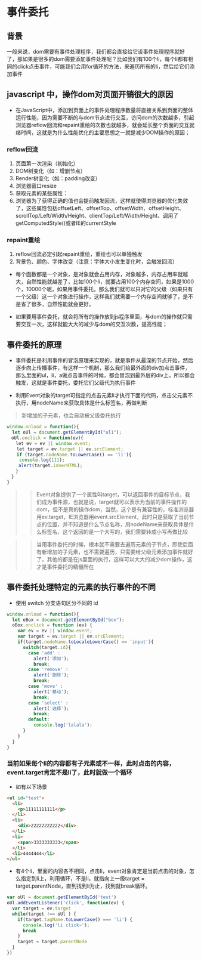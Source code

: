 # 事件委托

## 背景
一般来说，dom需要有事件处理程序，我们都会直接给它设事件处理程序就好了，那如果是很多的dom需要添加事件处理呢？比如我们有100个li，每个li都有相同的click点击事件，可能我们会用for循环的方法，来遍历所有的li，然后给它们添加事件

## javascript 中，操作dom对页面开销很大的原因

- 在JavaScript中，添加到页面上的事件处理程序数量将直接关系到页面的整体运行性能，因为需要不断的与dom节点进行交互，访问dom的次数越多，引起浏览器reflow回流和repaint重绘的次数也就越多，就会延长整个页面的交互就绪时间，这就是为什么性能优化的主要思想之一就是减少DOM操作的原因；

### reflow回流

1. 页面第一次渲染（初始化）
2. DOM树变化（如：增删节点）
3. Render树变化（如：padding改变）
4. 浏览器窗口resize
5. 获取元素的某些属性：
6. 浏览器为了获得正确的值也会提前触发回流，这样就使得浏览器的优化失效了，这些属性包括offsetLeft、offsetTop、offsetWidth、offsetHeight、 scrollTop/Left/Width/Height、clientTop/Left/Width/Height、调用了getComputedStyle()或者IE的currentStyle


### repaint重绘

1. reflow回流必定引起repaint重绘，重绘也可以单独触发
2. 背景色、颜色、字体改变（注意：字体大小发生变化时，会触发回流）



- 每个函数都是一个对象，是对象就会占用内存，对象越多，内存占用率就越大，自然性能就越差了，比如100个li，就要占用100个内存空间，如果是1000个，10000个呢，如果用事件委托，那么我们就可以只对它的父级（如果只有一个父级）这一个对象进行操作，这样我们就需要一个内存空间就够了，是不是省了很多，自然性能就会更好。

- 如果要用事件委托，就会将所有的操作放到js程序里面，与dom的操作就只需要交互一次，这样就能大大的减少与dom的交互次数，提高性能；

## 事件委托的原理
- 事件委托是利用事件的冒泡原理来实现的，就是事件从最深的节点开始，然后逐步向上传播事件，有这样一个机制，那么我们给最外面的div加点击事件，那么里面的ul，li，a做点击事件的时候，都会冒泡到最外层的div上，所以都会触发，这就是事件委托，委托它们父级代为执行事件

- 利用Event对象的target可指定的点击元素li才执行下面的代码，点击父元素不执行，用nodeName来获取具体是什么标签名，再做判断

> 新增加的子元素，也会自动被父级委托执行
```javascript
window.onload = function(){
  let oUl = document.getElementById("ul1");
　oUl.onclick = function(ev){
　　let ev = ev || window.event;
  　let target = ev.target || ev.srcElement;
　  if (target.nodeName.toLowerCase() == 'li'){
　   console.log(111);
　　 alert(target.innerHTML);
　　}
　}
}
```
>> Event对象提供了一个属性叫target，可以返回事件的目标节点，我们成为事件源，也就是说，target就可以表示为当前的事件操作的dom，但不是真的操作dom，当然，这个是有兼容性的，标准浏览器用ev.target，IE浏览器用event.srcElement，此时只是获取了当前节点的位置，并不知道是什么节点名称，用nodeName来获取具体是什么标签名，这个返回的是一个大写的，我们需要转成小写再做比较

>> 当用事件委托的时候，根本就不需要去遍历元素的子节点，即使后面有新增加的子元素，也不需要遍历，只需要给父级元素添加事件就好了，其他的都是在js里面的执行，这样可以大大的减少dom操作，这才是事件委托的精髓所在

## 事件委托处理特定的元素的执行事件的不同
- 使用 switch 分支语句区分不同的 id
```javascript
window.onload = function(){
  let oBox = document.getElementById("box");
  oBox.onclick = function (ev) {
    var ev = ev || window.event;
    var target = ev.target || ev.srcElement;
    if(target.nodeName.toLocaleLowerCase() == 'input'){
      switch(target.id){
        case 'add' :
          alert('添加');
          break;
        case 'remove' :
          alert('删除');
          break;
        case 'move' :
          alert('移动');
          break;
        case 'select' :
          alert('选择');
          break;
        default:
          console.log('lalala');
      }
    }
  }
}
```

### 当前如果每个li的内容都有子元素或不一样，此时点击的内容，event.target肯定不是li了，此时就做一个循环
- 如有以下场景
```html
<ul id="test">
  <li>
    <p>11111111111</p>
  </li>
  <li>
    <div>22222222222</div>
  </li>
  <li>
    <span>3333333333</span>
  </li>
  <li>4444444</li>
</ul>
```
- 有4个li，里面的内容各不相同，点击li，event对象肯定是当前点击的对象，怎么指定到li上，利用循环，不是li，就指向上一级target = target.parentNode，直到找到li为止，找到就break循环。

```javascript
var oUl = document.getElementById('test')
oUl.addEventListener('click', function(ev) {
  var target = ev.target
  while(target !== oUl ) {
    if(target.tagName.toLowerCase() === 'li') {
      console.log('li click~');
      break
    }
    target = target.parentNode
  }
})
```
